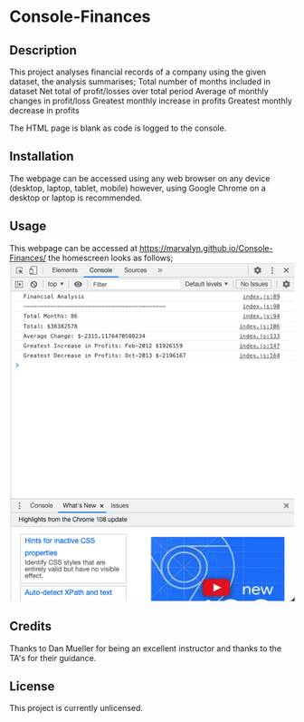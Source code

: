 # Console-Finances

## Description
This project analyses financial records of a company using the given dataset, the analysis summarises;
Total number of months included in dataset
Net total of profit/losses over total period
Average of monthly changes in profit/loss
Greatest monthly increase in profits
Greatest monthly decrease in profits

The HTML page is blank as code is logged to the console.

## Installation

The webpage can be accessed using any web browser on any device (desktop, laptop, tablet, mobile) however, using Google Chrome on a desktop or laptop is recommended.

## Usage

This webpage can be accessed at https://marvalyn.github.io/Console-Finances/ the homescreen looks as follows; ![Console](/images/consolescreenshot.png)

## Credits

Thanks to Dan Mueller for being an excellent instructor and thanks to the TA's for their guidance.

## License
This project is currently unlicensed.